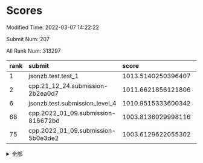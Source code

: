 # Scores

Modified Time: 2022-03-07 14:22:22

Submit Num: 207

All Rank Num: 313297

| rank |               submit               |       score        |       sigma        | pk_num |
| :--- | :--------------------------------- | :----------------- | :----------------- | :----- |
| 1    | jsonzb.test.test_1                 | 1013.5140250396407 | 0.8444887026748207 | 6056   |
| 2    | cpp.21_12_24.submission-2b2ea0d7   | 1011.6621856121806 | 0.797992561549721  | 6052   |
| 6    | jsonzb.test.submission_level_4     | 1010.9515333600342 | 0.7982285392796138 | 6056   |
| 68   | cpp.2022_01_09.submission-816672bd | 1003.8136029998116 | 0.7206774917212904 | 6056   |
| 75   | cpp.2022_01_09.submission-5b0e3de2 | 1003.6129622055302 | 0.7281468511115703 | 6056   |


<details>
<summary>全部</summary>

| rank |                 submit                 |       score        |       sigma        | pk_num |
| :--- | :------------------------------------- | :----------------- | :----------------- | :----- |
| 1    | jsonzb.test.test_1                     | 1013.5140250396407 | 0.8444887026748207 | 6056   |
| 2    | cpp.21_12_24.submission-2b2ea0d7       | 1011.6621856121806 | 0.797992561549721  | 6052   |
| 3    | gobigger.level_3.submission_level_3_44 | 1011.3350517369274 | 0.7662497696809434 | 6059   |
| 4    | gobigger.level_3.submission_level_3_42 | 1011.1016899998273 | 0.7888222440673056 | 6054   |
| 5    | gobigger.level_3.submission_level_3_38 | 1010.9726543986342 | 0.7615424069182462 | 6055   |
| 6    | jsonzb.test.submission_level_4         | 1010.9515333600342 | 0.7982285392796138 | 6056   |
| 7    | gobigger.level_3.submission_level_3_22 | 1010.9349920936482 | 0.7739544276212604 | 6050   |
| 8    | gobigger.level_3.submission_level_3_41 | 1010.8188029357665 | 0.7596869498617627 | 6050   |
| 9    | gobigger.level_3.submission_level_3_21 | 1010.7171230176841 | 0.7906646305539597 | 6045   |
| 10   | gobigger.level_3.submission_level_3_39 | 1010.7076509562073 | 0.7686192184868117 | 6055   |
| 11   | gobigger.level_3.submission_level_3_10 | 1010.6549495286994 | 0.7599093349404489 | 6052   |
| 12   | gobigger.level_3.submission_level_3_6  | 1010.5277577513624 | 0.7418398041588782 | 6062   |
| 13   | gobigger.level_3.submission_level_3_4  | 1010.5166589288112 | 0.7955080079178504 | 6056   |
| 14   | gobigger.level_3.submission_level_3_19 | 1010.5155526501808 | 0.7495267821436628 | 6051   |
| 15   | gobigger.level_3.submission_level_3_16 | 1010.4111453348495 | 0.7637594433521651 | 6051   |
| 16   | gobigger.level_3.submission_level_3_29 | 1010.3949151861735 | 0.7558648938653576 | 6056   |
| 17   | gobigger.level_3.submission_level_3_13 | 1010.3421963570279 | 0.7538977947139939 | 6061   |
| 18   | gobigger.level_3.submission_level_3_17 | 1010.2907930805079 | 0.7497434533082308 | 6055   |
| 19   | gobigger.level_3.submission_level_3_36 | 1010.2506655849671 | 0.7687573964612691 | 6055   |
| 20   | gobigger.level_3.submission_level_3_49 | 1010.2292513766029 | 0.7365217813480349 | 6056   |
| 21   | gobigger.level_3.submission_level_3_11 | 1010.1939613434141 | 0.7683788565206153 | 6049   |
| 22   | gobigger.level_3.submission_level_3_1  | 1010.1678885461498 | 0.7805551548200631 | 6050   |
| 23   | gobigger.level_3.submission_level_3_46 | 1010.1669821212181 | 0.7439785391663106 | 6055   |
| 24   | gobigger.level_3.submission_level_3_45 | 1010.1320791167655 | 0.7507791249292944 | 6055   |
| 25   | gobigger.level_3.submission_level_3_9  | 1010.1136168945421 | 0.7657305011201619 | 6054   |
| 26   | gobigger.level_3.submission_level_3_31 | 1010.0282399016801 | 0.7513185855403796 | 6048   |
| 27   | gobigger.level_3.submission_level_3_37 | 1010.0174601537904 | 0.7601386425453149 | 6054   |
| 28   | gobigger.level_3.submission_level_3_40 | 1009.9390703184542 | 0.7533730422715511 | 6055   |
| 29   | gobigger.level_3.submission_level_3_25 | 1009.8969850619358 | 0.7578307510762307 | 6053   |
| 30   | gobigger.level_3.submission_level_3_35 | 1009.8774381700678 | 0.7554071046035588 | 6055   |
| 31   | gobigger.level_3.submission_level_3_26 | 1009.8347687983926 | 0.7379352010006095 | 6053   |
| 32   | gobigger.level_3.submission_level_3_48 | 1009.7561316548375 | 0.7578847536950138 | 6054   |
| 33   | gobigger.level_3.submission_level_3_15 | 1009.681126430724  | 0.742941835188344  | 6054   |
| 34   | gobigger.level_3.submission_level_3_14 | 1009.6281645215266 | 0.7652616056240285 | 6055   |
| 35   | gobigger.level_3.submission_level_3_43 | 1009.5598346684418 | 0.740303319977727  | 6052   |
| 36   | gobigger.level_3.submission_level_3_12 | 1009.5507266457237 | 0.7484419274376314 | 6053   |
| 37   | gobigger.level_3.submission_level_3_8  | 1009.455515812129  | 0.7751510026157165 | 6058   |
| 38   | gobigger.level_3.submission_level_3_3  | 1009.4429528452723 | 0.7721504784137576 | 6055   |
| 39   | gobigger.level_3.submission_level_3_18 | 1009.4211190017537 | 0.765722426303228  | 6054   |
| 40   | gobigger.level_3.submission_level_3_7  | 1009.3137378207523 | 0.7881651242136428 | 6053   |
| 41   | gobigger.level_3.submission_level_3_2  | 1009.2827434464739 | 0.751379516195806  | 6057   |
| 42   | gobigger.level_3.submission_level_3_34 | 1009.1978006443264 | 0.734192470825805  | 6053   |
| 43   | gobigger.level_3.submission_level_3_27 | 1009.0568743990931 | 0.7506841855720288 | 6060   |
| 44   | gobigger.level_3.submission_level_3_30 | 1008.9997749006594 | 0.74411384673519   | 6056   |
| 45   | gobigger.level_3.submission_level_3_32 | 1008.9703347480489 | 0.7336544488529584 | 6051   |
| 46   | gobigger.level_3.submission_level_3_0  | 1008.8724495001576 | 0.7649880911792328 | 6051   |
| 47   | gobigger.level_3.submission_level_3_23 | 1008.6948539789506 | 0.7512291926432538 | 6055   |
| 48   | gobigger.level_3.submission_level_3_24 | 1008.632954114199  | 0.7416261301422258 | 6053   |
| 49   | gobigger.level_3.submission_level_3_28 | 1008.6247761531632 | 0.7431631309845337 | 6054   |
| 50   | gobigger.level_3.submission_level_3_47 | 1008.5279554513326 | 0.7430593094947986 | 6053   |
| 51   | gobigger.level_3.submission_level_3_20 | 1008.4481584272346 | 0.7468117277759957 | 6056   |
| 52   | gobigger.level_3.submission_level_3_33 | 1008.2004250759279 | 0.733294091508894  | 6048   |
| 53   | gobigger.level_3.submission_level_3_5  | 1007.7719051967488 | 0.7425345193043372 | 6050   |
| 54   | gobigger.level_1.submission_level_1_10 | 1005.2250379204818 | 0.7153507715508629 | 6056   |
| 55   | gobigger.level_1.submission_level_1_47 | 1004.7484346444347 | 0.734312239333825  | 6053   |
| 56   | gobigger.level_1.submission_level_1_29 | 1004.3024649953169 | 0.7217185888395545 | 6053   |
| 57   | gobigger.level_1.submission_level_1_14 | 1004.2916687679771 | 0.7223393526737791 | 6054   |
| 58   | gobigger.level_1.submission_level_1_49 | 1004.2758534186845 | 0.7227547240273429 | 6054   |
| 59   | gobigger.level_1.submission_level_1_36 | 1004.1573831632523 | 0.7310200384356002 | 6056   |
| 60   | gobigger.level_1.submission_level_1_22 | 1004.0925224876524 | 0.7067868889167525 | 6049   |
| 61   | gobigger.level_1.submission_level_1_23 | 1004.0738965705768 | 0.7164027844776253 | 6060   |
| 62   | gobigger.level_1.submission_level_1_24 | 1004.0639481600949 | 0.7225195132339922 | 6056   |
| 63   | gobigger.level_1.submission_level_1_0  | 1004.0296829738048 | 0.6982460634136737 | 6054   |
| 64   | gobigger.level_1.submission_level_1_34 | 1004.0076466387059 | 0.7114176299912875 | 6050   |
| 65   | gobigger.level_1.submission_level_1_30 | 1003.9243761996024 | 0.7268979659867539 | 6057   |
| 66   | gobigger.level_1.submission_level_1_13 | 1003.8776731487825 | 0.7121881941098025 | 6054   |
| 67   | gobigger.level_1.submission_level_1_12 | 1003.8355381273097 | 0.7053075617260247 | 6057   |
| 68   | cpp.2022_01_09.submission-816672bd     | 1003.8136029998116 | 0.7206774917212904 | 6056   |
| 69   | gobigger.level_1.submission_level_1_41 | 1003.8034268726616 | 0.7069040301855978 | 6054   |
| 70   | gobigger.level_1.submission_level_1_38 | 1003.7219366831642 | 0.7164702860341576 | 6057   |
| 71   | gobigger.level_1.submission_level_1_2  | 1003.7075831156556 | 0.7152918621773642 | 6053   |
| 72   | gobigger.level_1.submission_level_1_8  | 1003.6860664971194 | 0.7089176118012233 | 6048   |
| 73   | gobigger.level_1.submission_level_1_20 | 1003.655943886764  | 0.7264884648418087 | 6052   |
| 74   | gobigger.level_1.submission_level_1_40 | 1003.6201475320686 | 0.7117499143621724 | 6052   |
| 75   | cpp.2022_01_09.submission-5b0e3de2     | 1003.6129622055302 | 0.7281468511115703 | 6056   |
| 76   | gobigger.level_1.submission_level_1_6  | 1003.5931133002846 | 0.7104242178160822 | 6054   |
| 77   | gobigger.level_1.submission_level_1_18 | 1003.5721522937394 | 0.7124215250850886 | 6052   |
| 78   | gobigger.level_1.submission_level_1_26 | 1003.5590366072255 | 0.7220079671375246 | 6056   |
| 79   | gobigger.level_1.submission_level_1_39 | 1003.4330933223658 | 0.7199174777193927 | 6054   |
| 80   | gobigger.level_1.submission_level_1_48 | 1003.4212853669867 | 0.709162264567877  | 6051   |
| 81   | gobigger.level_1.submission_level_1_5  | 1003.3958249034393 | 0.7254093311069667 | 6058   |
| 82   | gobigger.level_1.submission_level_1_31 | 1003.2890336875279 | 0.7212960929973887 | 6053   |
| 83   | gobigger.level_1.submission_level_1_27 | 1003.1868715941805 | 0.7188874516465324 | 6056   |
| 84   | gobigger.level_1.submission_level_1_35 | 1003.1490944138467 | 0.7241863314920369 | 6053   |
| 85   | gobigger.level_1.submission_level_1_42 | 1003.1434468426223 | 0.7053263425239984 | 6057   |
| 86   | gobigger.level_1.submission_level_1_19 | 1003.142536878395  | 0.714147404192977  | 6053   |
| 87   | gobigger.level_1.submission_level_1_17 | 1003.1229636239201 | 0.7123002796340371 | 6050   |
| 88   | gobigger.level_1.submission_level_1_21 | 1003.069504490916  | 0.7171977640532942 | 6050   |
| 89   | gobigger.level_1.submission_level_1_1  | 1003.0630524677428 | 0.7121306482887682 | 6051   |
| 90   | gobigger.level_1.submission_level_1_43 | 1003.0496801601436 | 0.7190672049093652 | 6055   |
| 91   | gobigger.level_1.submission_level_1_15 | 1002.9702409069915 | 0.7143941264896676 | 6047   |
| 92   | gobigger.level_1.submission_level_1_3  | 1002.9695848245658 | 0.7295872343853053 | 6055   |
| 93   | gobigger.level_1.submission_level_1_44 | 1002.9135561663013 | 0.715629932689073  | 6057   |
| 94   | gobigger.level_1.submission_level_1_9  | 1002.8842281262521 | 0.7165537022363703 | 6055   |
| 95   | gobigger.level_1.submission_level_1_25 | 1002.7792812475634 | 0.7176657822637987 | 6051   |
| 96   | gobigger.level_1.submission_level_1_45 | 1002.6291705637543 | 0.707001143173191  | 6050   |
| 97   | gobigger.level_1.submission_level_1_32 | 1002.6136804076392 | 0.7081264353653784 | 6047   |
| 98   | gobigger.level_1.submission_level_1_28 | 1002.5518838481148 | 0.7067736909522169 | 6056   |
| 99   | gobigger.level_1.submission_level_1_4  | 1002.4832351744774 | 0.722629742166364  | 6055   |
| 100  | gobigger.level_1.submission_level_1_37 | 1002.4122965133066 | 0.7194426780226826 | 6055   |
| 101  | gobigger.level_1.submission_level_1_46 | 1001.9076231272007 | 0.7231456886441592 | 6054   |
| 102  | gobigger.level_1.submission_level_1_7  | 1001.7979663961354 | 0.7061193296130721 | 6057   |
| 103  | gobigger.level_1.submission_level_1_33 | 1001.7659343011771 | 0.7105461221423883 | 6052   |
| 104  | gobigger.level_1.submission_level_1_11 | 1001.7317170912518 | 0.7051443065462324 | 6054   |
| 105  | gobigger.level_1.submission_level_1_16 | 1001.5792758354195 | 0.7154472783698972 | 6053   |
| 106  | gobigger.random.submission_random_41   | 997.2268054501459  | 0.7009408502568502 | 6056   |
| 107  | gobigger.random.submission_random_33   | 997.1967742220554  | 0.7008820393160445 | 6053   |
| 108  | gobigger.random.submission_random_42   | 997.00955644094    | 0.7023413835663649 | 6059   |
| 109  | gobigger.random.submission_random_17   | 996.9554504148059  | 0.7081400334697091 | 6061   |
| 110  | gobigger.random.submission_random_22   | 996.7750198779216  | 0.7163140391358197 | 6053   |
| 111  | gobigger.random.submission_random_6    | 996.7106304976795  | 0.6897357873952562 | 6049   |
| 112  | gobigger.random.submission_random_32   | 996.6680869599642  | 0.7014665920052223 | 6054   |
| 113  | gobigger.random.submission_random_5    | 996.6493679562868  | 0.6996726229531592 | 6050   |
| 114  | gobigger.random.submission_random_7    | 996.6398918471372  | 0.7101760554250952 | 6054   |
| 115  | gobigger.random.submission_random_30   | 996.5835369002698  | 0.7114182603714705 | 6052   |
| 116  | gobigger.random.submission_random_28   | 996.5324115641395  | 0.7005062964158097 | 6058   |
| 117  | gobigger.random.submission_random_44   | 996.4627878008757  | 0.7109628985813785 | 6054   |
| 118  | gobigger.random.submission_random_27   | 996.4059737153464  | 0.7287499384901706 | 6055   |
| 119  | gobigger.random.submission_random_23   | 996.3926817748901  | 0.7199284863193548 | 6058   |
| 120  | gobigger.random.submission_random_39   | 996.3657845530399  | 0.7226887441036667 | 6053   |
| 121  | gobigger.random.submission_random_13   | 996.3203787967183  | 0.7047881116604575 | 6056   |
| 122  | gobigger.random.submission_random_25   | 996.2581826573287  | 0.7132643759321728 | 6051   |
| 123  | gobigger.random.submission_random_11   | 996.2515423268076  | 0.706173687418632  | 6053   |
| 124  | gobigger.random.submission_random_31   | 996.218951932244   | 0.7067220808006571 | 6048   |
| 125  | gobigger.random.submission_random_40   | 996.1816033066622  | 0.6950385468648372 | 6054   |
| 126  | gobigger.random.submission_random_18   | 996.1721703243085  | 0.7079180814311169 | 6056   |
| 127  | gobigger.random.submission_random_3    | 996.1404928704699  | 0.7190782551076028 | 6055   |
| 128  | gobigger.random.submission_random_36   | 996.0500146427014  | 0.7035665672999926 | 6052   |
| 129  | gobigger.random.submission_random_16   | 996.042959549066   | 0.7013143239478304 | 6052   |
| 130  | gobigger.random.submission_random_14   | 996.035419967613   | 0.7183814261977727 | 6059   |
| 131  | gobigger.random.submission_random_8    | 995.9907624948437  | 0.7105264354995352 | 6054   |
| 132  | gobigger.random.submission_random_20   | 995.9864254052669  | 0.7093358959851697 | 6055   |
| 133  | gobigger.random.submission_random_34   | 995.9326950782121  | 0.7176490078652107 | 6052   |
| 134  | gobigger.random.submission_random_10   | 995.9038910056446  | 0.7112440196452146 | 6055   |
| 135  | gobigger.random.submission_random_1    | 995.8052764244603  | 0.7155817060058203 | 6052   |
| 136  | gobigger.random.submission_random_46   | 995.7478266977809  | 0.7155287594042333 | 6058   |
| 137  | gobigger.random.submission_random_38   | 995.7212315213936  | 0.7125878082867965 | 6055   |
| 138  | gobigger.random.submission_random_15   | 995.6672842957258  | 0.7181461619078855 | 6054   |
| 139  | gobigger.random.submission_random_45   | 995.6205378498742  | 0.703926252040605  | 6056   |
| 140  | gobigger.random.submission_random_26   | 995.5217207462181  | 0.7092740710655728 | 6053   |
| 141  | gobigger.random.submission_random_35   | 995.506778746048   | 0.707807613900081  | 6057   |
| 142  | gobigger.random.submission_random_29   | 995.4871569447329  | 0.7221451029137095 | 6050   |
| 143  | gobigger.random.submission_random_9    | 995.4500549578889  | 0.7212098877380644 | 6058   |
| 144  | gobigger.random.submission_random_2    | 995.4231534071363  | 0.7078253153242172 | 6049   |
| 145  | gobigger.random.submission_random_47   | 995.3290607213695  | 0.7102696161894452 | 6048   |
| 146  | gobigger.random.submission_random_0    | 995.3268708031318  | 0.7141904750854519 | 6055   |
| 147  | gobigger.random.submission_random_49   | 995.221554258057   | 0.7095674927133431 | 6051   |
| 148  | gobigger.random.submission_random_24   | 995.2123098702066  | 0.7205954407312427 | 6051   |
| 149  | gobigger.random.submission_random_21   | 995.1835918186946  | 0.6927122541317468 | 6058   |
| 150  | gobigger.random.submission_random_4    | 995.151416714993   | 0.7088849444793457 | 6054   |
| 151  | gobigger.random.submission_random_43   | 995.0915787777437  | 0.7000781561253786 | 6056   |
| 152  | gobigger.level_2.submission_level_2_25 | 995.0773125896568  | 0.7267409331270347 | 6055   |
| 153  | gobigger.random.submission_random_37   | 995.0511505098802  | 0.7250468745704224 | 6054   |
| 154  | gobigger.random.submission_random_48   | 994.9035193799932  | 0.7235284714037274 | 6051   |
| 155  | gobigger.random.submission_random_12   | 994.6307393656203  | 0.7036284440626694 | 6055   |
| 156  | gobigger.level_2.submission_level_2_34 | 994.4930029731814  | 0.7226628260975504 | 6049   |
| 157  | gobigger.level_2.submission_level_2_32 | 994.1971699172365  | 0.7207623518268882 | 6059   |
| 158  | gobigger.random.submission_random_19   | 994.0497961572373  | 0.7061519477112734 | 6053   |
| 159  | gobigger.level_2.submission_level_2_15 | 993.8031607033557  | 0.745550298934483  | 6052   |
| 160  | gobigger.level_2.submission_level_2_30 | 993.5967062462362  | 0.7215347021116812 | 6054   |
| 161  | gobigger.level_2.submission_level_2_45 | 993.5141751209641  | 0.7354763001941532 | 6051   |
| 162  | gobigger.level_2.submission_level_2_5  | 993.5103458071886  | 0.7259384463077453 | 6052   |
| 163  | gobigger.level_2.submission_level_2_22 | 993.3018320391062  | 0.7446724460786458 | 6057   |
| 164  | gobigger.level_2.submission_level_2_23 | 993.2910969063124  | 0.7291573059638478 | 6056   |
| 165  | gobigger.level_2.submission_level_2_10 | 993.2634850159053  | 0.7287585263912234 | 6055   |
| 166  | gobigger.level_2.submission_level_2_33 | 993.0742763386054  | 0.7507398216999956 | 6057   |
| 167  | gobigger.level_2.submission_level_2_28 | 992.9927586977876  | 0.7467135017537467 | 6059   |
| 168  | gobigger.level_2.submission_level_2_42 | 992.9722946845933  | 0.7255310552910783 | 6053   |
| 169  | gobigger.level_2.submission_level_2_43 | 992.8464044882438  | 0.7365320496077946 | 6051   |
| 170  | gobigger.level_2.submission_level_2_16 | 992.8200359688117  | 0.7399435879493721 | 6056   |
| 171  | gobigger.level_2.submission_level_2_38 | 992.817159509021   | 0.7527755576950791 | 6057   |
| 172  | gobigger.level_2.submission_level_2_19 | 992.7868291179304  | 0.7288300391437016 | 6056   |
| 173  | gobigger.level_2.submission_level_2_14 | 992.7090127728093  | 0.7350563619136596 | 6055   |
| 174  | gobigger.level_2.submission_level_2_0  | 992.6588287137026  | 0.756770121699072  | 6057   |
| 175  | gobigger.level_2.submission_level_2_26 | 992.5848374968765  | 0.7294761008225485 | 6052   |
| 176  | gobigger.level_2.submission_level_2_7  | 992.4509133764468  | 0.73260616262523   | 6057   |
| 177  | gobigger.level_2.submission_level_2_47 | 992.4282927673677  | 0.7335140033451917 | 6051   |
| 178  | gobigger.level_2.submission_level_2_11 | 992.427549300564   | 0.7374713432005348 | 6055   |
| 179  | gobigger.level_2.submission_level_2_2  | 992.3702851521524  | 0.7526280203271097 | 6058   |
| 180  | gobigger.level_2.submission_level_2_17 | 992.3159955767943  | 0.7693375204079785 | 6051   |
| 181  | gobigger.level_2.submission_level_2_31 | 992.2636645713338  | 0.7355502657398801 | 6052   |
| 182  | gobigger.level_2.submission_level_2_48 | 992.2018787332629  | 0.7382919491594412 | 6057   |
| 183  | gobigger.level_2.submission_level_2_44 | 992.135592127514   | 0.7432898032764287 | 6052   |
| 184  | gobigger.level_2.submission_level_2_24 | 992.1164845747268  | 0.747183417943712  | 6057   |
| 185  | gobigger.level_2.submission_level_2_4  | 992.1030637131694  | 0.7479231240285864 | 6059   |
| 186  | gobigger.level_2.submission_level_2_21 | 992.0282647942723  | 0.7462202269754943 | 6054   |
| 187  | gobigger.level_2.submission_level_2_36 | 991.83995397133    | 0.7530041405349734 | 6056   |
| 188  | gobigger.level_2.submission_level_2_6  | 991.8369832254552  | 0.7524379186182264 | 6057   |
| 189  | gobigger.level_2.submission_level_2_1  | 991.8325746987769  | 0.7400091549474012 | 6057   |
| 190  | gobigger.level_2.submission_level_2_13 | 991.83001861706    | 0.7563589833503935 | 6056   |
| 191  | gobigger.level_2.submission_level_2_18 | 991.7303999165915  | 0.756573798850242  | 6052   |
| 192  | gobigger.level_2.submission_level_2_20 | 991.7097077128382  | 0.7435544890186288 | 6056   |
| 193  | gobigger.level_2.submission_level_2_39 | 991.6716495999658  | 0.7511395649837547 | 6053   |
| 194  | gobigger.level_2.submission_level_2_49 | 991.6377172581106  | 0.7313581891903151 | 6050   |
| 195  | gobigger.level_2.submission_level_2_12 | 991.5996426310946  | 0.7468319202998475 | 6062   |
| 196  | gobigger.level_2.submission_level_2_29 | 991.4032452723904  | 0.7486940559341712 | 6054   |
| 197  | gobigger.level_2.submission_level_2_27 | 991.3848150097808  | 0.7446032800623207 | 6055   |
| 198  | gobigger.level_2.submission_level_2_46 | 991.3729958078422  | 0.7518754888085152 | 6052   |
| 199  | gobigger.level_2.submission_level_2_9  | 991.3187446854232  | 0.7455940282700594 | 6059   |
| 200  | gobigger.level_2.submission_level_2_35 | 991.2847297936065  | 0.7429776576568731 | 6052   |
| 201  | gobigger.level_2.submission_level_2_8  | 991.2484159933913  | 0.7574621316044531 | 6055   |
| 202  | gobigger.level_2.submission_level_2_3  | 991.2209632522937  | 0.7537682198081347 | 6057   |
| 203  | gobigger.level_2.submission_level_2_41 | 990.7892201478959  | 0.7272195327190367 | 6057   |
| 204  | gobigger.level_2.submission_level_2_40 | 990.4313131528168  | 0.7619206754538834 | 6053   |
| 205  | gobigger.level_2.submission_level_2_37 | 990.2542088148266  | 0.7557632031022479 | 6053   |
| 206  | gobigger.none.submission_none_1        | 977.9717758053727  | 1.2931693181912476 | 6050   |
| 207  | gobigger.none.submission_none_0        | 977.1110112174757  | 1.4486491316061314 | 6055   |

</details>